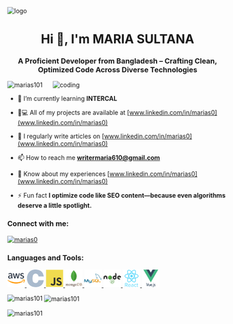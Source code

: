 ![logo](https://github.com/marias101/marias0/blob/main/Technical%20Writing%20%26%20Code.jpg)
<h1 align="center">Hi 👋, I'm MARIA SULTANA</h1>
<h3 align="center">A Proficient Developer from Bangladesh – Crafting Clean, Optimized Code Across Diverse Technologies</h3>
<img align="right" alt="coding" width="400" src="https://user-images.githubusercontent.com/55389276/140866485-8fb1c876-9a8f-4d6a-98dc-08c4981eaf70.gif">

<p align="left"> <img src="https://komarev.com/ghpvc/?username=marias101&label=Profile%20views&color=0e75b6&style=flat" alt="marias101" /> </p>

- 🌱 I’m currently learning **INTERCAL**

- 👨💻 All of my projects are available at [www.linkedin.com/in/marias0](www.linkedin.com/in/marias0)

- 📝 I regularly write articles on [www.linkedin.com/in/marias0](www.linkedin.com/in/marias0)

- 📫 How to reach me **writermaria610@gmail.com**

- 📄 Know about my experiences [www.linkedin.com/in/marias0](www.linkedin.com/in/marias0)

- ⚡ Fun fact **I optimize code like SEO content—because even algorithms deserve a little spotlight.**

<h3 align="left">Connect with me:</h3>
<p align="left">
<a href="https://linkedin.com/in/marias0" target="blank"><img align="center" src="https://raw.githubusercontent.com/rahuldkjain/github-profile-readme-generator/master/src/images/icons/Social/linked-in-alt.svg" alt="marias0" height="30" width="40" /></a>
</p>

<h3 align="left">Languages and Tools:</h3>
<p align="left"> <a href="https://aws.amazon.com" target="_blank" rel="noreferrer"> <img src="https://raw.githubusercontent.com/devicons/devicon/master/icons/amazonwebservices/amazonwebservices-original-wordmark.svg" alt="aws" width="40" height="40"/> </a> <a href="https://www.cprogramming.com/" target="_blank" rel="noreferrer"> <img src="https://raw.githubusercontent.com/devicons/devicon/master/icons/c/c-original.svg" alt="c" width="40" height="40"/> </a> <a href="https://developer.mozilla.org/en-US/docs/Web/JavaScript" target="_blank" rel="noreferrer"> <img src="https://raw.githubusercontent.com/devicons/devicon/master/icons/javascript/javascript-original.svg" alt="javascript" width="40" height="40"/> </a> <a href="https://www.mongodb.com/" target="_blank" rel="noreferrer"> <img src="https://raw.githubusercontent.com/devicons/devicon/master/icons/mongodb/mongodb-original-wordmark.svg" alt="mongodb" width="40" height="40"/> </a> <a href="https://www.mysql.com/" target="_blank" rel="noreferrer"> <img src="https://raw.githubusercontent.com/devicons/devicon/master/icons/mysql/mysql-original-wordmark.svg" alt="mysql" width="40" height="40"/> </a> <a href="https://nodejs.org" target="_blank" rel="noreferrer"> <img src="https://raw.githubusercontent.com/devicons/devicon/master/icons/nodejs/nodejs-original-wordmark.svg" alt="nodejs" width="40" height="40"/> </a> <a href="https://reactjs.org/" target="_blank" rel="noreferrer"> <img src="https://raw.githubusercontent.com/devicons/devicon/master/icons/react/react-original-wordmark.svg" alt="react" width="40" height="40"/> </a> <a href="https://vuejs.org/" target="_blank" rel="noreferrer"> <img src="https://raw.githubusercontent.com/devicons/devicon/master/icons/vuejs/vuejs-original-wordmark.svg" alt="vuejs" width="40" height="40"/> </a> </p>

<p><img align="left" src="https://github-readme-stats.vercel.app/api/top-langs?username=marias101&show_icons=true&locale=en&layout=compact" alt="marias101" /></p>

<p>&nbsp;<img align="center" src="https://github-readme-stats.vercel.app/api?username=marias101&show_icons=true&locale=en" alt="marias101" /></p>

<p><img align="center" src="https://github-readme-streak-stats.herokuapp.com/?user=marias101&" alt="marias101" /></p>
